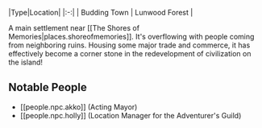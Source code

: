 |Type|Location|
|:-:|
| Budding Town | Lunwood Forest |
<br/>

A main settlement near [[The Shores of Memories|places.shoreofmemories]]. It's overflowing with people coming from neighboring ruins. Housing some major trade and commerce, it has effectively become a corner stone in the redevelopment of civilization on the island!

## Notable People
- [[people.npc.akko]] (Acting Mayor)
- [[people.npc.holly]] (Location Manager for the Adventurer's Guild)
